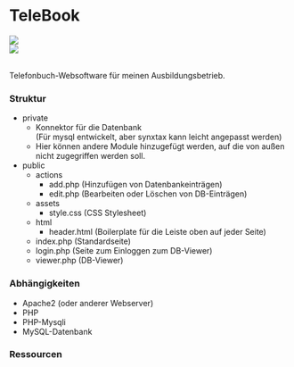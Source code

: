 # TeleBook


<img src='https://img.shields.io/badge/Release-beta%200.2.0-green'> <br><img src='https://img.shields.io/badge/License-BSD%202--Clause%20License-green'>

<br>
Telefonbuch-Websoftware für meinen Ausbildungsbetrieb.

### Struktur
- private
  - Konnektor für die Datenbank <br> (Für mysql entwickelt, aber synxtax kann leicht angepasst werden)
  - Hier können andere Module hinzugefügt werden, auf die von außen nicht zugegriffen werden soll.
- public
  - actions
    - add.php (Hinzufügen von Datenbankeinträgen)
    - edit.php (Bearbeiten oder Löschen von DB-Einträgen)
  - assets
    - style.css (CSS Stylesheet)
  - html
    - header.html (Boilerplate für die Leiste oben auf jeder Seite)
  - index.php (Standardseite)
  - login.php (Seite zum Einloggen zum DB-Viewer)
  - viewer.php (DB-Viewer)


### Abhängigkeiten
- Apache2 (oder anderer Webserver)
- PHP
- PHP-Mysqli
- MySQL-Datenbank

### Ressourcen 

